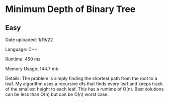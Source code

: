 
# Minimum Depth of Binary Tree

## Easy

Date uploaded: 1/19/22

Language: C++

Runtime: 450 ms

Memory Usage: 144.7 mb

Details: The problem is simply finding the shortest path from the root to a leaf. My algorithm uses a recursive dfs that finds every leaf and keeps track of the smallest height to each leaf. This has a runtime of O(n). Best solutions can be less than O(n) but can be O(n) worst case.
